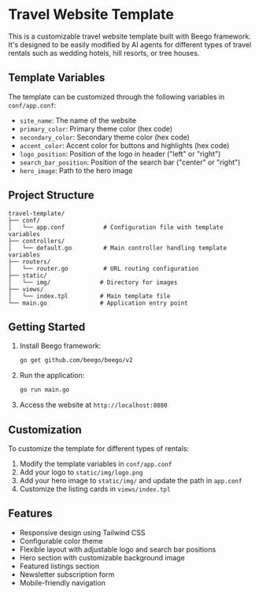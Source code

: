 # Travel Website Template

This is a customizable travel website template built with Beego framework. It's designed to be easily modified by AI agents for different types of travel rentals such as wedding hotels, hill resorts, or tree houses.

## Template Variables

The template can be customized through the following variables in `conf/app.conf`:

- `site_name`: The name of the website
- `primary_color`: Primary theme color (hex code)
- `secondary_color`: Secondary theme color (hex code)
- `accent_color`: Accent color for buttons and highlights (hex code)
- `logo_position`: Position of the logo in header ("left" or "right")
- `search_bar_position`: Position of the search bar ("center" or "right")
- `hero_image`: Path to the hero image

## Project Structure

```
travel-template/
├── conf/
│   └── app.conf           # Configuration file with template variables
├── controllers/
│   └── default.go         # Main controller handling template variables
├── routers/
│   └── router.go          # URL routing configuration
├── static/
│   └── img/              # Directory for images
├── views/
│   └── index.tpl         # Main template file
└── main.go               # Application entry point
```

## Getting Started

1. Install Beego framework:
   ```bash
   go get github.com/beego/beego/v2
   ```

2. Run the application:
   ```bash
   go run main.go
   ```

3. Access the website at `http://localhost:8080`

## Customization

To customize the template for different types of rentals:

1. Modify the template variables in `conf/app.conf`
2. Add your logo to `static/img/logo.png`
3. Add your hero image to `static/img/` and update the path in `app.conf`
4. Customize the listing cards in `views/index.tpl`

## Features

- Responsive design using Tailwind CSS
- Configurable color theme
- Flexible layout with adjustable logo and search bar positions
- Hero section with customizable background image
- Featured listings section
- Newsletter subscription form
- Mobile-friendly navigation
